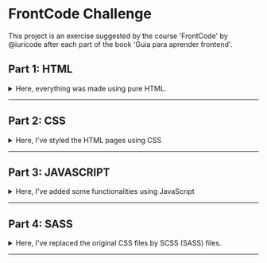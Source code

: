 # FrontCode Challenge

This project is an exercise suggested by the course 'FrontCode' by @iuricode after each part of the book 'Guia para aprender frontend'.

## Part 1: HTML

<details>
<summary>Here, everything was made using pure HTML.</summary>

### Index page

![First visual of index.html](./index-html.png)

### Info page

![First visual of info.html](./info-html.png)

### Project Files Structure

![Project File Structure](./FolderStructure1.png)

</details>

---

## Part 2: CSS

<details>
<summary>Here, I've styled the HTML pages using CSS</summary>

### Index page

![Index page Styled](./index-css.png)

### Info page

![Info page Styled](./info-css.png)

### Main Color Pallete

![Color Palette](./ColorPalette.png)

The colors used in this project are:

- #faf8f1
- #faeab1
- #7a9ea3
- #34656d
- #114047
- #000000

### Project Files Structure

![Project File Structure](./FolderStructure2.png)

</details>

---

## Part 3: JAVASCRIPT

<details>
<summary>Here, I've added some functionalities using JavaScript</summary>

### Index page

![Index page with JS](./index-js1.png)
![Index page with JS](./index-js2.png)

### Info page

The info page has no interactions, so it's still the same (No JS included).

### Project Files Structure

![Project File Structure](./FolderStructure3.png)

</details>

---

## Part 4: SASS

<details>
<summary>Here, I've replaced the original CSS files by SCSS (SASS) files.</summary>

The visuals are still the same, but the code is more clear.

### Index page

![Index page Styled](./index-sass.png)

### Info page

![Info page Styled](./info-sass.png)

### Project Files Structure

![Project File Structure](./FolderStructure4.png)

</details>

---